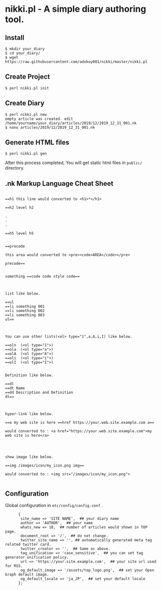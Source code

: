 nikki.pl - A simple diary authoring tool.
====

## Install

```
$ mkdir your_diary
$ cd your_diary/
$ wget https://raw.githubusercontent.com/adokoy001/nikki/master/nikki.pl
```

## Create Project

```
$ perl nikki.pl init
```

## Create Diary

```
$ perl nikki.pl new
empty article was created. edit /home/yourname/your_diary/articles/2019/12/2019_12_31_001.nk
$ nano articles/2019/12/2019_12_31_001.nk
```

## Generate HTML files

```
$ perl nikki.pl gen
```

After this process completed, You will get static html files in ```public/``` directory.

## .nk Markup Language Cheat Sheet

```

==h1 this line would converted to <h1>*</h1>

==h2 level h2

.
.
.

==h5 level h5


==precode

this area would converted to <pre><code>AREA</code></pre>

precode==


something ==code code style code== 



list like below.

==ul
==li something 001
==li something 002
==li something 003
ul==



You can use other lists(<ol> type="1",a,A,i,I) like below.

==oln  (<ol type="1">)
==ola  (<ol type="a">)
==olA  (<ol type="A">)
==oli  (<ol type="i">)
==olI  (<ol type="I">)


Definition like below.

==dl
==dt Name
==dd Description and Definition
dl==



hyper-link like below.

==a my web site is here ==href https://your.web.site.example.com a==

would converted to : <a href="https://your.web.site.example.com">my web site is here</a>




show image like below.

==img /images/icon/my_icon.png img==

would converted to : <img src="/images/icon/my_icon.png">


```

## Configuration

Global configuration in `etc/config/config.conf` .

```
      {
       site_name => 'SITE NAME',  ## your diary name
       author => 'AUTHOR',  ## your name
       whats_new => 10,  ## number of articles would shown in TOP page.
       document_root => '/',  ## do not change.
       twitter_site_name => '', ## automatically generated meta tag related twitter card.
       twitter_creator => '',  ## Same as above.
       tag_unification => 'case_sensitive',  ## you can set tag generator unification policy.
       url => 'https://your.site.example.com',  ## your site url used for RSS.
       og_default_image => '/assets/top_logo.png',  ## set your Open Graph default image.
       og_default_locale => 'ja_JP',  ## set your default locale
      };

```


